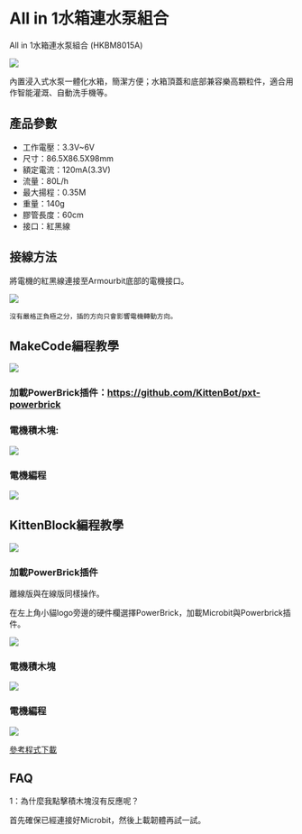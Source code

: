 # All in 1水箱連水泵組合

All in 1水箱連水泵組合 (HKBM8015A)

![](./images/image--010.png)

內置浸入式水泵一體化水箱，簡潔方便；水箱頂蓋和底部兼容樂高顆粒件，適合用作智能灌溉、自動洗手機等。

## 產品參數

- 工作電壓：3.3V~6V
- 尺寸：86.5X86.5X98mm
- 額定電流：120mA(3.3V)
- 流量：80L/h
- 最大揚程：0.35M
- 重量：140g
- 膠管長度：60cm
- 接口：紅黑線

## 接線方法

將電機的紅黑線連接至Armourbit底部的電機接口。

![](./images/pumpCon.jpg)

    沒有嚴格正負極之分，插的方向只會影響電機轉動方向。

## MakeCode編程教學

![](./images/mcbanner.png)

### 加載PowerBrick插件：https://github.com/KittenBot/pxt-powerbrick

### 電機積木塊:

![](./images/motorblocks.png)

### 電機編程

![](./images/motor.png)

## KittenBlock編程教學

![](./images/kbbanner.png)

### 加載PowerBrick插件

離線版與在線版同樣操作。

在左上角小貓logo旁邊的硬件欄選擇PowerBrick，加載Microbit與Powerbrick插件。

![](./images/addextension.png)

### 電機積木塊

![](./images/kbmotorblocks.png)

### 電機編程

![](./images/kbmotor.png)

[參考程式下載](https://bit.ly/PowerbrickM12_01sb3)

## FAQ

1：為什麼我點擊積木塊沒有反應呢？

首先確保已經連接好Microbit，然後上載韌體再試一試。